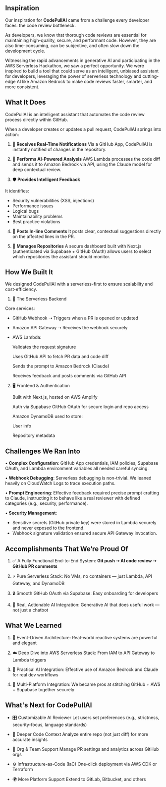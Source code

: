 ## Inspiration

Our inspiration for **CodePullAI** came from a challenge every developer faces: the code review bottleneck.

As developers, we know that thorough code reviews are essential for maintaining high-quality, secure, and performant code. However, they are also time-consuming, can be subjective, and often slow down the development cycle.

Witnessing the rapid advancements in generative AI and participating in the AWS Serverless Hackathon, we saw a perfect opportunity. We were inspired to build a tool that could serve as an intelligent, unbiased assistant for developers, leveraging the power of serverless technology and cutting-edge AI like Amazon Bedrock to make code reviews faster, smarter, and more consistent.

## What It Does

CodePullAI is an intelligent assistant that automates the code review process directly within GitHub.

When a developer creates or updates a pull request, CodePullAI springs into action:

1. 🔔 **Receives Real-Time Notifications**
Via a GitHub App, CodePullAI is instantly notified of changes in the repository.

2. 🧠 **Performs AI-Powered Analysis**
AWS Lambda processes the code diff and sends it to Amazon Bedrock via API, using the Claude model for deep contextual review.

3. 🛡️ **Provides Intelligent Feedback**

It identifies:
- Security vulnerabilities (XSS, injections)
- Performance issues
- Logical bugs
- Maintainability problems
- Best practice violations

4. 💬 **Posts In-line Comments**
It posts clear, contextual suggestions directly on the affected lines in the PR.

5. 🧪 **Manages Repositories**
A secure dashboard built with Next.js (authenticated via Supabase + GitHub OAuth) allows users to select which repositories the assistant should monitor.

## How We Built It

We designed CodePullAI with a serverless-first to ensure scalability and cost-efficiency.

1. 🔧 The Serverless Backend

Core services:

- GitHub Webhook ➝ Triggers when a PR is opened or updated

- Amazon API Gateway ➝ Receives the webhook securely

- AWS Lambda:

    Validates the request signature

    Uses GitHub API to fetch PR data and code diff

    Sends the prompt to Amazon Bedrock (Claude)

    Receives feedback and posts comments via GitHub API

2. 🖥️ Frontend & Authentication

    Built with Next.js, hosted on AWS Amplify

    Auth via Supabase GitHub OAuth for secure login and repo access

    Amazon DynamoDB used to store:

    User info

    Repository metadata


## Challenges We Ran Into

• **Complex Configuration**: GitHub App credentials, IAM policies, Supabase OAuth, and Lambda environment variables all needed careful syncing.

• **Webhook Debugging**: Serverless debugging is non-trivial. We leaned heavily on CloudWatch Logs to trace execution paths.

• **Prompt Engineering**: Effective feedback required precise prompt crafting to Claude, instructing it to behave like a real reviewer with defined categories (e.g., security, performance).

• **Security Management**:
  - Sensitive secrets (GitHub private key) were stored in Lambda securely and never exposed to the frontend.
  - Webhook signature validation ensured secure API Gateway invocation.

## Accomplishments That We’re Proud Of

1. ✅ A Fully Functional End-to-End System: **Git push ➝ AI code review ➝ GitHub PR comments**

2. ⚡ Pure Serverless Stack: No VMs, no containers — just Lambda, API Gateway, and DynamoDB

3. 🔒 Smooth GitHub OAuth via Supabase: Easy onboarding for developers

4. 🤖 Real, Actionable AI Integration: Generative AI that does useful work — not just a chatbot

## What We Learned

1. 🧩 Event-Driven Architecture: Real-world reactive systems are powerful and elegant

2. ☁️ Deep Dive into AWS Serverless Stack: From IAM to API Gateway to Lambda triggers

3. 🧠 Practical AI Integration: Effective use of Amazon Bedrock and Claude for real dev workflows

4. 🔗 Multi-Platform Integration: We became pros at stitching GitHub + AWS + Supabase together securely

## What's Next for CodePullAI

 -   🎛️ Customizable AI Reviewer
     Let users set preferences (e.g., strictness, security-focus, language standards)

 -   🧠 Deeper Code Context
    Analyze entire repo (not just diff) for more accurate insights

 -  🏢 Org & Team Support
    Manage PR settings and analytics across GitHub orgs

 -   ⚙️ Infrastructure-as-Code (IaC)
    One-click deployment via AWS CDK or Terraform

 -  🌍 More Platform Support
    Extend to GitLab, Bitbucket, and others
